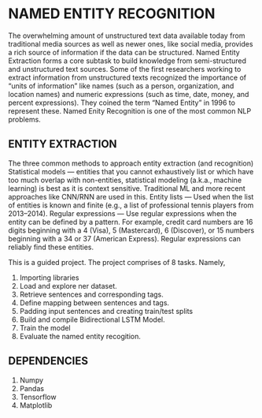 # NAMED ENTITY RECOGNITION

The overwhelming amount of unstructured text data available today from traditional media sources as well as newer ones, like social media, provides a rich source of information if the data can be structured. Named Entity Extraction forms a core subtask to build knowledge from semi-structured and unstructured text sources. Some of the first researchers working to extract information from unstructured texts recognized the importance of “units of information” like names (such as a person, organization, and location names) and numeric expressions (such as time, date, money, and percent expressions). They coined the term “Named Entity” in 1996 to represent these. Named Enity Recognition is one of the most common NLP problems.

## ENTITY EXTRACTION

The three common methods to approach entity extraction (and recognition)
Statistical models — entities that you cannot exhaustively list or which have too much overlap with non-entities, statistical modeling (a.k.a., machine learning) is best as it is context sensitive. Traditional ML and more recent approaches like CNN/RNN are used in this.
Entity lists — Used when the list of entities is known and finite (e.g., a list of professional tennis players from 2013–2014).
Regular expressions — Use regular expressions when the entity can be defined by a pattern. For example, credit card numbers are 16 digits beginning with a 4 (Visa), 5 (Mastercard), 6 (Discover), or 15 numbers beginning with a 34 or 37 (American Express). Regular expressions can reliably find these entities.

This is a guided project.
 The project comprises of 8 tasks. Namely,
 1. Importing libraries
 2. Load and explore ner dataset.
 3. Retrieve sentences and corresponding tags.
 4. Define mapping between sentences and tags.
 5. Padding input sentences and creating train/test splits
 6. Build and compile Bidirectional LSTM Model.
 7. Train the model
 8. Evaluate the named entity recogition.
 
 ## DEPENDENCIES
 1. Numpy
 2. Pandas
 3. Tensorflow
 4. Matplotlib
 
